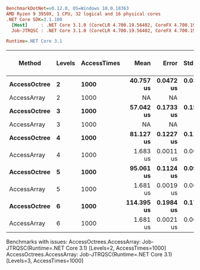 ``` ini

BenchmarkDotNet=v0.12.0, OS=Windows 10.0.18363
AMD Ryzen 9 3950X, 1 CPU, 32 logical and 16 physical cores
.NET Core SDK=3.1.100
  [Host]     : .NET Core 3.1.0 (CoreCLR 4.700.19.56402, CoreFX 4.700.19.56404), X64 RyuJIT
  Job-JTRQSC : .NET Core 3.1.0 (CoreCLR 4.700.19.56402, CoreFX 4.700.19.56404), X64 RyuJIT

Runtime=.NET Core 3.1  

```
|       Method | Levels | AccessTimes |       Mean |     Error |    StdDev | Rank | Completed Work Items | Lock Contentions | Gen 0 | Gen 1 | Gen 2 | Allocated | Allocated native memory | Native memory leak |
|------------- |------- |------------ |-----------:|----------:|----------:|-----:|---------------------:|-----------------:|------:|------:|------:|----------:|------------------------:|-------------------:|
| **AccessOctree** |      **2** |        **1000** |  **40.757 us** | **0.0472 us** | **0.0394 us** |    **2** |               **0.0001** |                **-** |     **-** |     **-** |     **-** |         **-** |                    **43 B** |               **36 B** |
|  AccessArray |      2 |        1000 |         NA |        NA |        NA |    ? |                    - |                - |     - |     - |     - |         - |                       - |                  - |
| **AccessOctree** |      **3** |        **1000** |  **57.042 us** | **0.1733 us** | **0.1536 us** |    **3** |               **0.0001** |                **-** |     **-** |     **-** |     **-** |         **-** |                       **-** |                  **-** |
|  AccessArray |      3 |        1000 |         NA |        NA |        NA |    ? |                    - |                - |     - |     - |     - |         - |                       - |                  - |
| **AccessOctree** |      **4** |        **1000** |  **81.127 us** | **0.1227 us** | **0.1148 us** |    **4** |               **0.0002** |                **-** |     **-** |     **-** |     **-** |         **-** |                    **21 B** |                  **-** |
|  AccessArray |      4 |        1000 |   1.683 us | 0.0011 us | 0.0009 us |    1 |               0.0000 |                - |     - |     - |     - |         - |                       - |                  - |
| **AccessOctree** |      **5** |        **1000** |  **95.061 us** | **0.1124 us** | **0.0997 us** |    **5** |               **0.0002** |                **-** |     **-** |     **-** |     **-** |         **-** |                    **87 B** |               **72 B** |
|  AccessArray |      5 |        1000 |   1.681 us | 0.0019 us | 0.0017 us |    1 |               0.0000 |                - |     - |     - |     - |         - |                       - |                  - |
| **AccessOctree** |      **6** |        **1000** | **114.395 us** | **0.1984 us** | **0.1759 us** |    **6** |               **0.0002** |                **-** |     **-** |     **-** |     **-** |         **-** |                    **87 B** |               **72 B** |
|  AccessArray |      6 |        1000 |   1.681 us | 0.0021 us | 0.0019 us |    1 |               0.0000 |                - |     - |     - |     - |         - |                       - |                  - |

Benchmarks with issues:
  AccessOctrees.AccessArray: Job-JTRQSC(Runtime=.NET Core 3.1) [Levels=2, AccessTimes=1000]
  AccessOctrees.AccessArray: Job-JTRQSC(Runtime=.NET Core 3.1) [Levels=3, AccessTimes=1000]
